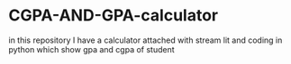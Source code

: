 # CGPA-AND-GPA-calculator
in this repository I have a calculator attached with stream lit and coding in python which show gpa and cgpa of student 
